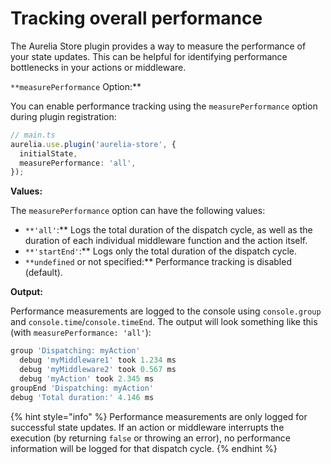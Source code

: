# Tracking overall performance

The Aurelia Store plugin provides a way to measure the performance of your state updates. This can be helpful for identifying performance bottlenecks in your actions or middleware.

`**measurePerformance` Option:\*\*

You can enable performance tracking using the `measurePerformance` option during plugin registration:

```typescript
// main.ts
aurelia.use.plugin('aurelia-store', {
  initialState,
  measurePerformance: 'all',
});
```

**Values:**

The `measurePerformance` option can have the following values:

* `**'all'`:\*\* Logs the total duration of the dispatch cycle, as well as the duration of each individual middleware function and the action itself.
* `**'startEnd'`:\*\* Logs only the total duration of the dispatch cycle.
* `**undefined` or not specified:\*\* Performance tracking is disabled (default).

**Output:**

Performance measurements are logged to the console using `console.group` and `console.time`/`console.timeEnd`. The output will look something like this (with `measurePerformance: 'all'`):

```javascript
group 'Dispatching: myAction'
  debug 'myMiddleware1' took 1.234 ms
  debug 'myMiddleware2' took 0.567 ms
  debug 'myAction' took 2.345 ms
groupEnd 'Dispatching: myAction'
debug 'Total duration:' 4.146 ms
```

{% hint style="info" %}
Performance measurements are only logged for successful state updates. If an action or middleware interrupts the execution (by returning `false` or throwing an error), no performance information will be logged for that dispatch cycle.
{% endhint %}

